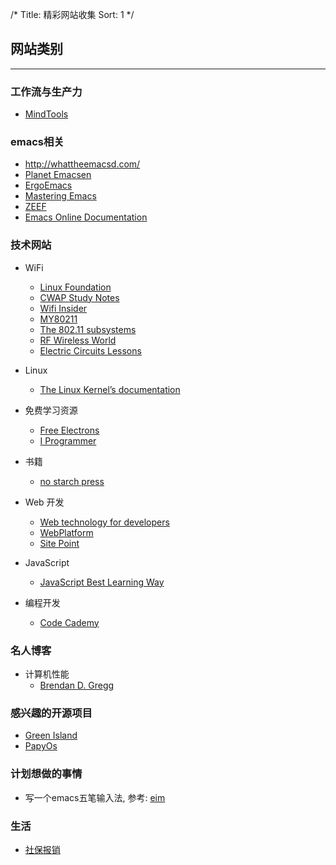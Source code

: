 /*
  Title: 精彩网站收集
  Sort: 1
  */

## 网站类别
----
### 工作流与生产力
- [MindTools](https://www.mindtools.com/)

### emacs相关
- <http://whattheemacsd.com/>
- [Planet Emacsen](http://planet.emacsen.org/)
- [ErgoEmacs](http://ergoemacs.org)
- [Mastering Emacs](http://www.masteringemacs.org)
- [ZEEF](https://emacs.zeef.com/ehartc)
- [Emacs Online Documentation](http://doc.endlessparentheses.com/)

### 技术网站    
- WiFi
  - [Linux Foundation](http://www.linuxfoundation.org/collaborate/workgroups/networking/group)
  - [CWAP Study Notes](http://mrncciew.com)
  - [Wifi Insider](http://wifi-insider.com/wlan)
  - [MY80211](http://www.my80211.com)
  - [The 802.11 subsystems](https://www.kernel.org/doc/htmldocs/80211/index.html)
  - [RF Wireless World](http://www.rfwireless-world.com/)
  - [Electric Circuits Lessons](http://www.allaboutcircuits.com/textbook)

- Linux
  - [The Linux Kernel’s documentation](https://kernel.readthedocs.io/en/sphinx-samples/index.html)

- 免费学习资源
  - [Free Electrons](http://free-electrons.com/)
  - [I Programmer](http://www.i-programmer.info/)

- 书籍
  - [no starch press](https://www.nostarch.com/)
  
- Web 开发
  - [Web technology for developers](https://developer.mozilla.org/en-US/docs/Web)
  - [WebPlatform](https://www.webplatform.org/)
  - [Site Point](http://www.sitepoint.com/)

- JavaScript
  - [JavaScript Best Learning Way](https://psdtowp.net/learn-javascript.html?utm_source=javascriptweekly&utm_medium=email)

- 编程开发
  - [Code Cademy](https://www.codecademy.com/)

### 名人博客  
- 计算机性能  
  - [Brendan D. Gregg](http://www.brendangregg.com)
  
### 感兴趣的开源项目

   - [Green Island](https://github.com/greenisland/greenisland)
   - [PapyOs](https://github.com/papyros/papyros.git)

### 计划想做的事情

   - 写一个emacs五笔输入法, 参考: [eim](https://github.com/viogus/eim)

### 生活
- [社保报销](https://e.szsi.gov.cn/siservice/) 
